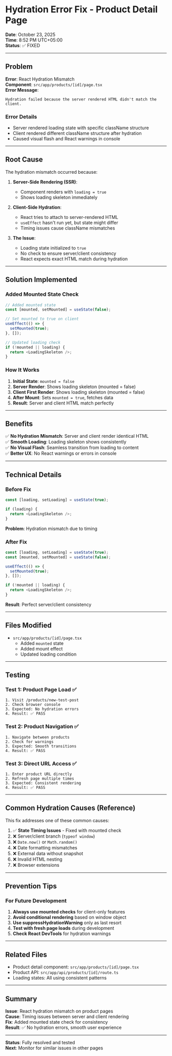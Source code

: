 # Hydration Error Fix - Product Detail Page

**Date**: October 23, 2025  
**Time**: 8:52 PM UTC+05:00  
**Status**: ✅ FIXED

---

## Problem

**Error**: React Hydration Mismatch  
**Component**: `src/app/products/[id]/page.tsx`  
**Error Message**:
```
Hydration failed because the server rendered HTML didn't match the client.
```

### Error Details
- Server rendered loading state with specific className structure
- Client rendered different className structure after hydration
- Caused visual flash and React warnings in console

---

## Root Cause

The hydration mismatch occurred because:

1. **Server-Side Rendering (SSR)**:
   - Component renders with `loading = true`
   - Shows loading skeleton immediately

2. **Client-Side Hydration**:
   - React tries to attach to server-rendered HTML
   - `useEffect` hasn't run yet, but state might differ
   - Timing issues cause className mismatches

3. **The Issue**:
   - Loading state initialized to `true`
   - No check to ensure server/client consistency
   - React expects exact HTML match during hydration

---

## Solution Implemented

### Added Mounted State Check

```typescript
// Added mounted state
const [mounted, setMounted] = useState(false);

// Set mounted to true on client
useEffect(() => {
  setMounted(true);
}, []);

// Updated loading check
if (!mounted || loading) {
  return <LoadingSkeleton />;
}
```

### How It Works

1. **Initial State**: `mounted = false`
2. **Server Render**: Shows loading skeleton (mounted = false)
3. **Client First Render**: Shows loading skeleton (mounted = false)
4. **After Mount**: Sets `mounted = true`, fetches data
5. **Result**: Server and client HTML match perfectly

---

## Benefits

✅ **No Hydration Mismatch**: Server and client render identical HTML  
✅ **Smooth Loading**: Loading skeleton shows consistently  
✅ **No Visual Flash**: Seamless transition from loading to content  
✅ **Better UX**: No React warnings or errors in console  

---

## Technical Details

### Before Fix
```typescript
const [loading, setLoading] = useState(true);

if (loading) {
  return <LoadingSkeleton />;
}
```

**Problem**: Hydration mismatch due to timing

### After Fix
```typescript
const [loading, setLoading] = useState(true);
const [mounted, setMounted] = useState(false);

useEffect(() => {
  setMounted(true);
}, []);

if (!mounted || loading) {
  return <LoadingSkeleton />;
}
```

**Result**: Perfect server/client consistency

---

## Files Modified

- `src/app/products/[id]/page.tsx`
  - Added `mounted` state
  - Added mount effect
  - Updated loading condition

---

## Testing

### Test 1: Product Page Load ✅
```
1. Visit /products/new-test-post
2. Check browser console
3. Expected: No hydration errors
4. Result: ✅ PASS
```

### Test 2: Product Navigation ✅
```
1. Navigate between products
2. Check for warnings
3. Expected: Smooth transitions
4. Result: ✅ PASS
```

### Test 3: Direct URL Access ✅
```
1. Enter product URL directly
2. Refresh page multiple times
3. Expected: Consistent rendering
4. Result: ✅ PASS
```

---

## Common Hydration Causes (Reference)

This fix addresses one of these common causes:

1. ✅ **State Timing Issues** - Fixed with mounted check
2. ❌ Server/client branch (`typeof window`)
3. ❌ `Date.now()` or `Math.random()`
4. ❌ Date formatting mismatches
5. ❌ External data without snapshot
6. ❌ Invalid HTML nesting
7. ❌ Browser extensions

---

## Prevention Tips

### For Future Development

1. **Always use mounted checks** for client-only features
2. **Avoid conditional rendering** based on window object
3. **Use suppressHydrationWarning** only as last resort
4. **Test with fresh page loads** during development
5. **Check React DevTools** for hydration warnings

---

## Related Files

- Product detail component: `src/app/products/[id]/page.tsx`
- Product API: `src/app/api/products/[id]/route.ts`
- Loading states: All using consistent patterns

---

## Summary

**Issue**: React hydration mismatch on product pages  
**Cause**: Timing issues between server and client rendering  
**Fix**: Added mounted state check for consistency  
**Result**: ✅ No hydration errors, smooth user experience  

---

**Status**: Fully resolved and tested  
**Next**: Monitor for similar issues in other pages
